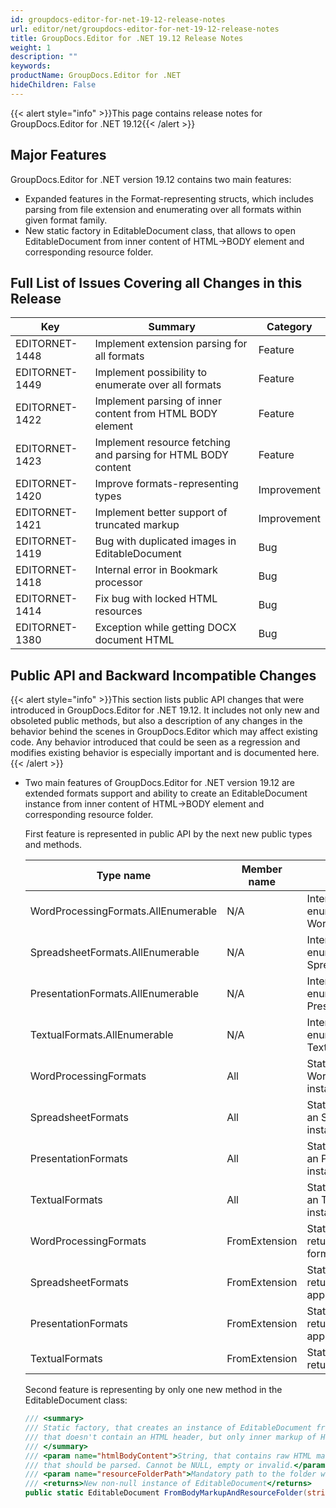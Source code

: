 ```yaml
---
id: groupdocs-editor-for-net-19-12-release-notes
url: editor/net/groupdocs-editor-for-net-19-12-release-notes
title: GroupDocs.Editor for .NET 19.12 Release Notes
weight: 1
description: ""
keywords: 
productName: GroupDocs.Editor for .NET
hideChildren: False
---
```

{{< alert style="info" >}}This page contains release notes for GroupDocs.Editor for .NET 19.12{{< /alert >}}

## Major Features

GroupDocs.Editor for .NET version 19.12 contains two main features:

*   Expanded features in the Format-representing structs, which includes parsing from file extension and enumerating over all formats within given format family.
*   New static factory in EditableDocument class, that allows to open EditableDocument from inner content of HTML->BODY element and corresponding resource folder.

## Full List of Issues Covering all Changes in this Release

| Key | Summary | Category |
| --- | --- | --- |
| EDITORNET-1448 | Implement extension parsing for all formats | Feature |
| EDITORNET-1449 | Implement possibility to enumerate over all formats | Feature |
| EDITORNET-1422 | Implement parsing of inner content from HTML BODY element | Feature |
| EDITORNET-1423 | Implement resource fetching and parsing for HTML BODY content | Feature |
| EDITORNET-1420 | Improve formats-representing types | Improvement |
| EDITORNET-1421 | Implement better support of truncated markup | Improvement |
| EDITORNET-1419 | Bug with duplicated images in EditableDocument | Bug |
| EDITORNET-1418 | Internal error in Bookmark processor | Bug |
| EDITORNET-1414 | Fix bug with locked HTML resources | Bug |
| EDITORNET-1380 | Exception while getting DOCX document HTML | Bug |

## Public API and Backward Incompatible Changes

{{< alert style="info" >}}This section lists public API changes that were introduced in GroupDocs.Editor for .NET 19.12. It includes not only new and obsoleted public methods, but also a description of any changes in the behavior behind the scenes in GroupDocs.Editor which may affect existing code. Any behavior introduced that could be seen as a regression and modifies existing behavior is especially important and is documented here.{{< /alert >}}

*   Two main features of GroupDocs.Editor for .NET version 19.12 are extended formats support and ability to create an EditableDocument instance from inner content of HTML->BODY element and corresponding resource folder.
    
    First feature is represented in public API by the next new public types and methods.
    
    | Type name | Member name | Responsibility |
    | --- | --- | --- |
    | WordProcessingFormats.AllEnumerable | N/A | Internal class, that enables enumeration over all formats within WordProcessingFormats  |
    | SpreadsheetFormats.AllEnumerable | N/A | Internal class, that enables enumeration over all formats within SpreadsheetFormats |
    | PresentationFormats.AllEnumerable | N/A | Internal class, that enables enumeration over all formats within PresentationFormats |
    | TextualFormats.AllEnumerable | N/A | Internal class, that enables enumeration over all formats within TextualFormats |
    | WordProcessingFormats  | All | Static readonly field, that returns an WordProcessingFormats.AllEnumerable instance |
    | SpreadsheetFormats  | All | Static readonly field, that returns an SpreadsheetFormats .AllEnumerable instance |
    | PresentationFormats  | All | Static readonly field, that returns an PresentationFormats .AllEnumerable instance |
    | TextualFormats  | All | Static readonly field, that returns an TextualFormats .AllEnumerable instance |
    | WordProcessingFormats | FromExtension | Static method, that parses a string and returns appropriate WordProcessing format |
    | SpreadsheetFormats | FromExtension | Static method, that parses a string and returns appropriate Spreadsheet format |
    | PresentationFormats | FromExtension | Static method, that parses a string and returns appropriate Presentation format |
    | TextualFormats | FromExtension | Static method, that parses a string and returns appropriate Textual format |
    
      
    Second feature is representing by only one new method in the EditableDocument class:
    
    ```csharp
    /// <summary>
    /// Static factory, that creates an instance of EditableDocument from a specified HTML markup,
    /// that doesn't contain an HTML header, but only inner markup of HTML BODY element, and from resources, located in the folder, specified by the full path
    /// </summary>
    /// <param name="htmlBodyContent">String, that contains raw HTML markup, which is located inside HTML->BODY element (without BODY itself),
    /// that should be parsed. Cannot be NULL, empty or invalid.</param>
    /// <param name="resourceFolderPath">Mandatory path to the folder with resources. All stylesheets, which are located in this folder, will be used.</param>
    /// <returns>New non-null instance of EditableDocument</returns>
    public static EditableDocument FromBodyMarkupAndResourceFolder(string htmlBodyContent, string resourceFolderPath)
    ```
